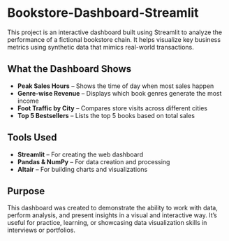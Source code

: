 # Bookstore-Dashboard-Streamlit
This project is an interactive dashboard built using Streamlit to analyze the performance of a fictional bookstore chain. It helps visualize key business metrics using synthetic data that mimics real-world transactions.


## What the Dashboard Shows

* **Peak Sales Hours** – Shows the time of day when most sales happen
* **Genre-wise Revenue** – Displays which book genres generate the most income
* **Foot Traffic by City** – Compares store visits across different cities
* **Top 5 Bestsellers** – Lists the top 5 books based on total sales
  
## Tools Used

* **Streamlit** – For creating the web dashboard
* **Pandas & NumPy** – For data creation and processing
* **Altair** – For building charts and visualizations

## Purpose

This dashboard was created to demonstrate the ability to work with data, perform analysis, and present insights in a visual and interactive way. It’s useful for practice, learning, or showcasing data visualization skills in interviews or portfolios.

